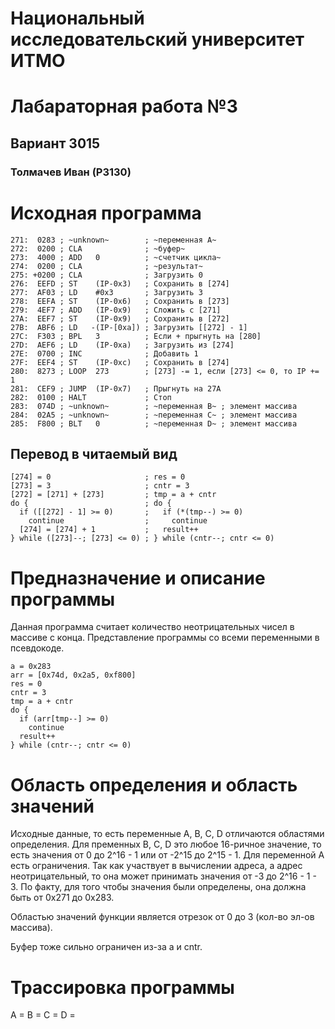 # Национальный исследовательский университет ИТМО
# Лабараторная работа №3
## Вариант 3015
### Толмачев Иван (P3130)

# Исходная программа

```
271:  0283 ; ~unknown~        ; ~переменная A~
272:  0200 ; CLA              ; ~буфер~
273:  4000 ; ADD   0          ; ~счетчик цикла~
274:  0200 ; CLA              ; ~результат~
275: +0200 ; CLA              ; Загрузить 0
276:  EEFD ; ST    (IP-0x3)   ; Сохранить в [274]
277:  AF03 ; LD    #0x3       ; Загрузить 3
278:  EEFA ; ST    (IP-0x6)   ; Сохранить в [273]
279:  4EF7 ; ADD   (IP-0x9)   ; Сложить с [271]
27A:  EEF7 ; ST    (IP-0x9)   ; Сохранить в [272]
27B:  ABF6 ; LD   -(IP-[0xa]) ; Загрузить [[272] - 1]
27C:  F303 ; BPL   3          ; Если + прыгнуть на [280]
27D:  AEF6 ; LD    (IP-0xa)   ; Загрузить из [274]
27E:  0700 ; INC              ; Добавить 1
27F:  EEF4 ; ST    (IP-0xc)   ; Сохранить в [274]
280:  8273 ; LOOP  273        ; [273] -= 1, если [273] <= 0, то IP += 1
281:  CEF9 ; JUMP  (IP-0x7)   ; Прыгнуть на 27A
282:  0100 ; HALT             ; Стоп
283:  074D ; ~unknown~        ; ~переменная B~ ; элемент массива
284:  02A5 ; ~unknown~        ; ~переменная C~ ; элемент массива
285:  F800 ; BLT   0          ; ~переменная D~ ; элемент массива
```

## Перевод в читаемый вид
```
[274] = 0                     ; res = 0
[273] = 3                     ; cntr = 3
[272] = [271] + [273]         ; tmp = a + cntr
do {                          ; do {
  if ([[272] - 1] >= 0)       ;   if (*(tmp--) >= 0)
    continue                  ;     continue
  [274] = [274] + 1           ;   result++
} while ([273]--; [273] <= 0) ; } while (cntr--; cntr <= 0)
```

# Предназначение и описание программы
Данная программа считает количество неотрицательных чисел в массиве с конца.
Представление программы со всеми переменными в псевдокоде.
```
a = 0x283
arr = [0x74d, 0x2a5, 0xf800]
res = 0
cntr = 3
tmp = a + cntr
do {
  if (arr[tmp--] >= 0)
    continue
  result++
} while (cntr--; cntr <= 0)
```

# Область определения и область значений
Исходные данные, то есть переменные A, B, C, D отличаются областями определения.
Для пременных B, C, D это любое 16-ричное значение, то есть значения от 0 до 2^16 - 1 или от -2^15 до 2^15 - 1.
Для переменной A есть ограничения. Так как участвует в вычислении адреса, а адрес неотрицательный, то она может принимать значения от -3 до 2^16 - 1 - 3. По факту, для того чтобы значения были определены, она должна быть от 0x271 до 0x283.

Областью значений функции является отрезок от 0 до 3 (кол-во эл-ов массива).

Буфер тоже сильно ограничен из-за a и cntr.

# Трассировка программы
A =
B =
C =
D =
